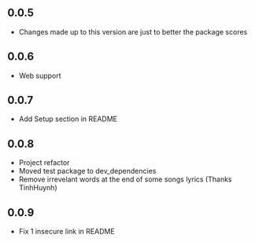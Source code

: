 ## 0.0.5

* Changes made up to this version are just to better the package scores

## 0.0.6

* Web support

## 0.0.7

* Add Setup section in README

## 0.0.8

* Project refactor
* Moved test package to dev_dependencies
* Remove irrevelant words at the end of some songs lyrics (Thanks TinhHuynh)

## 0.0.9

* Fix 1 insecure link in README